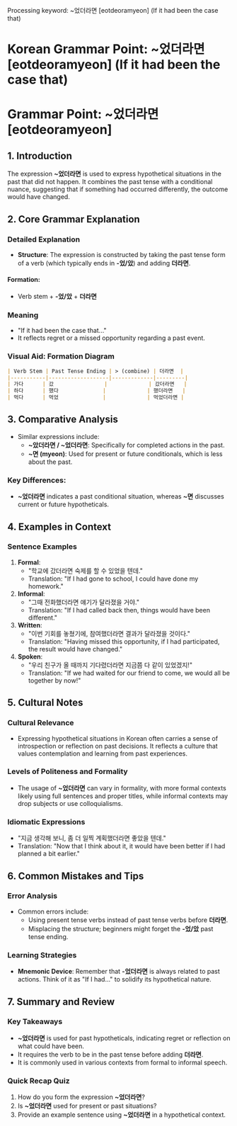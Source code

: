 Processing keyword: ~었더라면 [eotdeoramyeon] (If it had been the case that)
# Korean Grammar Point: ~었더라면 [eotdeoramyeon] (If it had been the case that)
# Grammar Point: ~었더라면 [eotdeoramyeon]
## 1. Introduction
The expression **~었더라면** is used to express hypothetical situations in the past that did not happen. It combines the past tense with a conditional nuance, suggesting that if something had occurred differently, the outcome would have changed.
## 2. Core Grammar Explanation
### Detailed Explanation
- **Structure**: The expression is constructed by taking the past tense form of a verb (which typically ends in **-었/았**) and adding **더라면**.
#### Formation:
- Verb stem + **-었/았** + **더라면**
  
### Meaning
- "If it had been the case that..."
- It reflects regret or a missed opportunity regarding a past event.
### Visual Aid: Formation Diagram
```markdown
| Verb Stem | Past Tense Ending | > (combine) | 더라면  |
|-----------|-------------------|-------------|---------|
| 가다      | 갔                |             | 갔더라면   |
| 하다      | 했다              |             | 했더라면   |
| 먹다      | 먹었              |             | 먹었더라면 |
```
## 3. Comparative Analysis
- Similar expressions include:
  - **~았더라면 / ~었더라면**: Specifically for completed actions in the past.
  - **~면 (myeon)**: Used for present or future conditionals, which is less about the past.
  
### Key Differences:
- **~었더라면** indicates a past conditional situation, whereas **~면** discusses current or future hypotheticals.
## 4. Examples in Context
### Sentence Examples
1. **Formal**:
   - "학교에 갔더라면 숙제를 할 수 있었을 텐데."
   - Translation: "If I had gone to school, I could have done my homework."
2. **Informal**:
   - "그때 전화했더라면 얘기가 달라졌을 거야."
   - Translation: "If I had called back then, things would have been different."
3. **Written**:
   - "이번 기회를 놓쳤기에, 참여했더라면 결과가 달라졌을 것이다."
   - Translation: "Having missed this opportunity, if I had participated, the result would have changed."
4. **Spoken**:
   - "우리 친구가 올 때까지 기다렸더라면 지금쯤 다 같이 있었겠지!"
   - Translation: "If we had waited for our friend to come, we would all be together by now!"
## 5. Cultural Notes
### Cultural Relevance
- Expressing hypothetical situations in Korean often carries a sense of introspection or reflection on past decisions. It reflects a culture that values contemplation and learning from past experiences.
### Levels of Politeness and Formality
- The usage of **~었더라면** can vary in formality, with more formal contexts likely using full sentences and proper titles, while informal contexts may drop subjects or use colloquialisms.
### Idiomatic Expressions
- "지금 생각해 보니, 좀 더 일찍 계획했더라면 좋았을 텐데." 
- Translation: "Now that I think about it, it would have been better if I had planned a bit earlier."
## 6. Common Mistakes and Tips
### Error Analysis
- Common errors include:
  - Using present tense verbs instead of past tense verbs before **더라면**.
  - Misplacing the structure; beginners might forget the **-었/았** past tense ending.
### Learning Strategies
- **Mnemonic Device**: Remember that **-었더라면** is always related to past actions. Think of it as "If I had..." to solidify its hypothetical nature.
## 7. Summary and Review
### Key Takeaways
- **~었더라면** is used for past hypotheticals, indicating regret or reflection on what could have been.
- It requires the verb to be in the past tense before adding **더라면**.
- It is commonly used in various contexts from formal to informal speech.
### Quick Recap Quiz
1. How do you form the expression **~었더라면**?
2. Is **~었더라면** used for present or past situations?
3. Provide an example sentence using **~었더라면** in a hypothetical context.
